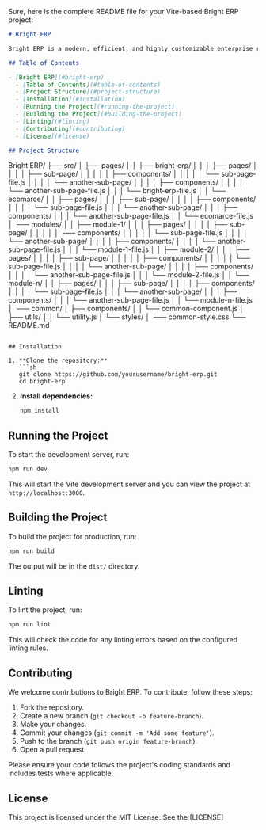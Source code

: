 Sure, here is the complete README file for your Vite-based Bright ERP project:

```markdown
# Bright ERP

Bright ERP is a modern, efficient, and highly customizable enterprise resource planning (ERP) application. This project is built using Vite, a fast build tool for modern web projects.

## Table of Contents

- [Bright ERP](#bright-erp)
  - [Table of Contents](#table-of-contents)
  - [Project Structure](#project-structure)
  - [Installation](#installation)
  - [Running the Project](#running-the-project)
  - [Building the Project](#building-the-project)
  - [Linting](#linting)
  - [Contributing](#contributing)
  - [License](#license)

## Project Structure

```
Bright ERP/
├── src/
│   ├── pages/
│   │   ├── bright-erp/
│   │   │   ├── pages/
│   │   │   │   ├── sub-page/
│   │   │   │   │   ├── components/
│   │   │   │   │   └── sub-page-file.js
│   │   │   │   └── another-sub-page/
│   │   │   │       ├── components/
│   │   │   │       └── another-sub-page-file.js
│   │   │   └── bright-erp-file.js
│   │   └── ecomarce/
│   │       ├── pages/
│   │       │   ├── sub-page/
│   │       │   │   ├── components/
│   │       │   │   └── sub-page-file.js
│   │       │   └── another-sub-page/
│   │       │       ├── components/
│   │       │       └── another-sub-page-file.js
│   │       └── ecomarce-file.js
│   ├── modules/
│   │   ├── module-1/
│   │   │   ├── pages/
│   │   │   │   ├── sub-page/
│   │   │   │   │   ├── components/
│   │   │   │   │   └── sub-page-file.js
│   │   │   │   └── another-sub-page/
│   │   │   │       ├── components/
│   │   │   │       └── another-sub-page-file.js
│   │   │   └── module-1-file.js
│   │   ├── module-2/
│   │   │   ├── pages/
│   │   │   │   ├── sub-page/
│   │   │   │   │   ├── components/
│   │   │   │   │   └── sub-page-file.js
│   │   │   │   └── another-sub-page/
│   │   │   │       ├── components/
│   │   │   │       └── another-sub-page-file.js
│   │   │   └── module-2-file.js
│   │   └── module-n/
│   │       ├── pages/
│   │       │   ├── sub-page/
│   │       │   │   ├── components/
│   │       │   │   └── sub-page-file.js
│   │       │   └── another-sub-page/
│   │       │       ├── components/
│   │       │       └── another-sub-page-file.js
│   │       └── module-n-file.js
│   └── common/
│       ├── components/
│       │   └── common-component.js
│       ├── utils/
│       │   └── utility.js
│       └── styles/
│           └── common-style.css
└── README.md
```

## Installation

1. **Clone the repository:**
   ```sh
   git clone https://github.com/yourusername/bright-erp.git
   cd bright-erp
   ```

2. **Install dependencies:**
   ```sh
   npm install
   ```

## Running the Project

To start the development server, run:
```sh
npm run dev
```
This will start the Vite development server and you can view the project at `http://localhost:3000`.

## Building the Project

To build the project for production, run:
```sh
npm run build
```
The output will be in the `dist/` directory.

## Linting

To lint the project, run:
```sh
npm run lint
```
This will check the code for any linting errors based on the configured linting rules.

## Contributing

We welcome contributions to Bright ERP. To contribute, follow these steps:

1. Fork the repository.
2. Create a new branch (`git checkout -b feature-branch`).
3. Make your changes.
4. Commit your changes (`git commit -m 'Add some feature'`).
5. Push to the branch (`git push origin feature-branch`).
6. Open a pull request.

Please ensure your code follows the project's coding standards and includes tests where applicable.

## License

This project is licensed under the MIT License. See the [LICENSE]
